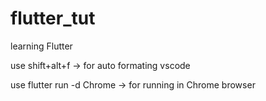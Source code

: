 # flutter_tut
learning Flutter

use shift+alt+f -> for auto formating vscode

use flutter run -d Chrome -> for running in Chrome browser
